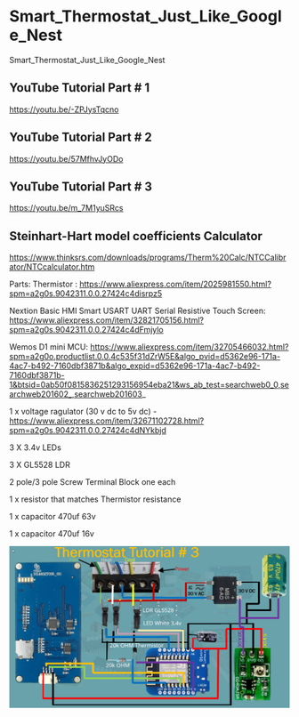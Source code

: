 # Smart_Thermostat_Just_Like_Google_Nest
 Smart_Thermostat_Just_Like_Google_Nest


## YouTube Tutorial Part # 1

https://youtu.be/-ZPJysTqcno


## YouTube Tutorial Part # 2

https://youtu.be/57MfhvJyODo

## YouTube Tutorial Part # 3

https://youtu.be/m_7M1yuSRcs

## Steinhart-Hart model coefficients Calculator 
https://www.thinksrs.com/downloads/programs/Therm%20Calc/NTCCalibrator/NTCcalculator.htm


Parts:
Thermistor :
https://www.aliexpress.com/item/2025981550.html?spm=a2g0s.9042311.0.0.27424c4disrpz5

Nextion Basic HMI Smart USART UART Serial Resistive Touch Screen:
https://www.aliexpress.com/item/32821705156.html?spm=a2g0s.9042311.0.0.27424c4dFmjylo

Wemos D1 mini MCU:
https://www.aliexpress.com/item/32705466032.html?spm=a2g0o.productlist.0.0.4c535f31dZrW5E&algo_pvid=d5362e96-171a-4ac7-b492-7160dbf3871b&algo_expid=d5362e96-171a-4ac7-b492-7160dbf3871b-1&btsid=0ab50f0815836251293156954eba21&ws_ab_test=searchweb0_0,searchweb201602_,searchweb201603_


1 x voltage ragulator (30 v dc to 5v dc) -https://www.aliexpress.com/item/32671102728.html?spm=a2g0s.9042311.0.0.27424c4dNYkbjd

3 X 3.4v LEDs

3 X GL5528 LDR

2 pole/3 pole Screw Terminal Block one each

1 x resistor that matches Thermistor resistance

1 x capacitor 470uf 63v

1 x capacitor 470uf 16v

![alt text](https://github.com/nassir-malik/Smart_Thermostat_Just_Like_Google_Nest/blob/master/Part%20%23%203/tutorial%20%233.jpg)